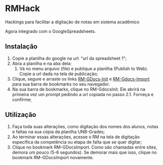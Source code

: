 RMHack
======

Hackings para facilitar a digitação de notas em sistema acadêmico

Agora integrado com o GoogleSpreadsheets. 

## Instalação

1. Copie a planilha do google na url: "url da spreadsheet 1";
2. Abra a planilha e na aba dela:
   1. Vá no menu arquivo (file) e publique a planilha (Publish to Web). Copie a url dada na tela de publicação;
2. Clique, segure e arraste os links [RM-GDocs-Init]() e [RM-Gdocs-Import]() para sua barra de bookmarks no seu navegador.
3. Na sua barra de bookmarks, clique no RM-GdocsInit. Ele abrirá na primeira vez um prompt pedindo a url copiada no passo 2.1. Forneça e confirme;

## Utilização
1. Faça toda suas alterações, como digitação dos nomes dos alunos, notas e faltas na sua cópia da planilha UNB-Grades;
2. Ao terminar essas alterações, acesse o RM na tela de digitação específica da competência ou etapa de falta que se quer digitar;
3. Clique no bookmark RM-GDocsImport. Como são chamadas entre sites, demora um pouco (5-6 segundos). Se demorar mais que isso, clique no bookmark RM-GDocsImport novamente.


